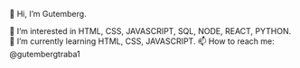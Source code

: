 👋 Hi, I’m Gutemberg.

👀 I’m interested in HTML, CSS, JAVASCRIPT, SQL, NODE, REACT, PYTHON.
🌱 I’m currently learning HTML, CSS, JAVASCRIPT.
📫 How to reach me: @gutembergtraba1

